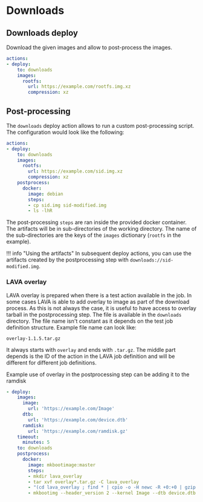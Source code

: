 # Downloads

## Downloads deploy

Download the given images and allow to post-process the images.

```yaml
actions:
- deploy:
    to: downloads
    images:
      rootfs:
        url: https://example.com/rootfs.img.xz
        compression: xz
```

## Post-processing

The `downloads` deploy action allows to run a custom post-processing script. The configuration would look like the following:

```yaml
actions:
- deploy:
    to: downloads
    images:
      rootfs:
        url: https://example.com/sid.img.xz
        compression: xz
    postprocess:
      docker:
        image: debian
        steps:
        - cp sid.img sid-modified.img
        - ls -lhR
```

The post-processing `steps` are ran inside the provided docker container. The
artifacts will be in sub-directories of the working directory. The name of
the sub-directories are the keys of the `images` dictionary (`rootfs` in the
example).

!!! info "Using the artifacts"
    In subsequent deploy actions, you can use the artifacts created by the
    postprocessing step with `downloads://sid-modified.img`.

### LAVA overlay

LAVA overlay is prepared when there is a test action available in the job.
In some cases LAVA is able to add overlay to image as part of the download
process. As this is not always the case, it is useful to have access to
overlay tarball in the postprocessing step. The file is available in the
`downloads` directory. The file name isn't constant as it depends on the
test job definition structure. Example file name can look like:

    overlay-1.1.5.tar.gz

It always starts with `overlay` and ends with `.tar.gz`. The middle part
depends is the ID of the action in the LAVA job definition and will be different
for different job definitions.

Example use of overlay in the postprocessing step can be adding it to the ramdisk

```yaml
- deploy:
    images:
      image:
        url: 'https://example.com/Image'
      dtb:
        url: 'https://example.com/device.dtb'
      ramdisk:
        url: 'https://example.com/ramdisk.gz'
    timeout:
      minutes: 5
    to: downloads
    postprocess:
      docker:
        image: mkbootimage:master
        steps:
        - mkdir lava_overlay
        - tar xvf overlay*.tar.gz -C lava_overlay
        - "(cd lava_overlay ; find * | cpio -o -H newc -R +0:+0 | gzip -9 >> ../ramdisk.gz)"
        - mkbootimg --header_version 2 --kernel Image --dtb device.dtb --cmdline "earlycon clk_ignore_unused pd_ignore_unused audit=0" --ramdisk ramdisk.gz --output boot.img
```
